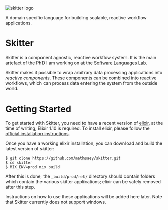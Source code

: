 ![skitter logo](https://raw.githubusercontent.com/mathsaey/skitter/develop/assets/logo.png)

A domain specific language for building scalable, reactive workflow applications.

# Skitter

Skitter is a component agnostic, reactive workflow system.
It is the main artefact of the PhD I am working on at the [Software Languages Lab](https://soft.vub.ac.be/).

Skitter makes it possible to wrap arbitrary data processing applications into _reactive components_.
These components can be combined into reactive workflows, which can process data entering the system from the outside world.

# Getting Started

To get started with Skitter, you need to have a recent version of [elixir](https://elixir-lang.org/), at the time of writing, Elixir 1.10 is required.
To install elixir, please follow the [official installation instructions](https://elixir-lang.org/install.html).

Once you have a working elixir installation, you can download and build the latest version of skitter:

```
$ git clone https://github.com/mathsaey/skitter.git
$ cd skitter
$ MIX_ENV=prod mix build
```

After this is done, the `_build/prod/rel/` directory should contain folders which contain the various skitter applications;
elixir can be safely removed after this step.

Instructions on how to use these applications will be added here later.
Note that Skitter currently does not support windows.
